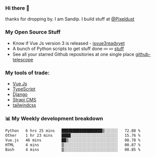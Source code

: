 ### Hi there 👋

thanks for dropping by.
I am Sandip. I build stuff at [@Pixeldust](github.com/pixeldust-in/)

###  **My Open Source Stuff**

 - Know if Vue Js version 3 is released -  [isvue3readyyet](https://github.com/sandiprb/isvue3readyyet)
 - A bunch of Python scripts to get stuff done 💤 💤 [stuff](https://github.com/sandiprb/stuff)
 - See all your starred Github repositories at one single place [github-telescope](https://github.com/sandiprb/github-telescope)



###  **My tools of trade:**
 - [Vue Js](https://github.com/vuejs/vue/)
 - [TypeScript](https://github.com/microsoft/TypeScript)
 - [Django](github.com/django/django)
 - [Strapi CMS](github.com/strapi/strapi)
 - [tailwindcss](https://github.com/tailwindlabs/tailwindcss)


###  📊 **My Weekly development breakdown**
<!--START_SECTION:waka-->

```txt
Python   6 hrs 25 mins   ██████████████████▒░░░░░░   72.88 %
Other    1 hr 23 mins    ████░░░░░░░░░░░░░░░░░░░░░   15.76 %
Vue.js   46 mins         ██▒░░░░░░░░░░░░░░░░░░░░░░   08.78 %
HTML     4 mins          ▒░░░░░░░░░░░░░░░░░░░░░░░░   00.87 %
Bash     4 mins          ▒░░░░░░░░░░░░░░░░░░░░░░░░   00.85 %
```

<!--END_SECTION:waka-->
